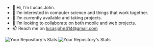 - 👋 Hi, I’m Lucas John.
- 👀 I’m interested in computer science and things that work together.
- 🌱 I’m currently available and taking projects.
- 💞️ I’m looking to collaborate on both mobile and web projects.
- 📫 Reach me on lucasjohn414@gmail.com
<!--START_SECTION:waka--><!--END_SECTION:waka-->
<!---
LucasJohnNyamhanga/LucasJohnNyamhanga is a ✨ special ✨ repository because its `README.md` (this file) appears on your GitHub profile.
You can click the Preview link to take a look at your changes.
--->
![Your Repository's Stats](https://github-readme-stats.vercel.app/api?username=LucasJohnNyamhanga&show_icons=true)
![Your Repository's Stats](https://github-readme-stats.vercel.app/api/top-langs/?username=LucasJohnNyamhanga&theme=blue-green)
